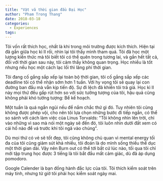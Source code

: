 ```yaml
---
title: "Vật vã thời gian đầu Đại Học"
author: "Pham Trong Thang"
date: 2018-03-18
categories:
  - Experiences
tags:
---
```

Tôi vốn rất thích học, nhất là khi trong môi trường được kích thích.
Hiện tại đã gần giữa học kì II rồi, nhìn lại tôi thấy mình tham quá.
Tôi đã học một lượng kiến thức mà tôi biết tôi có thể quên trong tương lai, và gần hết tất cả, đối với thời gian sau này, tôi cảm thấy không quan trọng.
Học nhiều là tốt nhưng nếu học một cách lạc lối thì lãng phí thời gian.

Tôi đang cố gắng sắp xếp lại toàn bộ thời gian, tôi cố gắng sắp xếp các deadline tôi có thể nhận sớm hơn 1 tuần.
Với hy vọng tôi sẽ quay lại con đường ban đầu mà vẫn kịp tiến độ.
Sự đi lệch đã khiến tôi trả giá.
Học kì II này mọi thứ đều gấp rút hơn so với sức tưởng tượng của tôi, hậu quả cũng không phải khó tưởng tượng: Bể kế hoạch.

Một tuần là quá ngắn ngủi nếu để nắm chắc thứ gì đó. 
Tuy nhiên tôi cũng không được phép vội, cho nên tôi lựa chọn những bước đi tiếp ngắn, có thể so sánh với cách làm việc của Linus Torvalds: "Tôi không nhìn lên trời, chỉ vào những vì sao mà nói một ngày sẽ đến đó, tôi luôn nhìn dưới đất xem có cái hố nào để vá trước khi tôi ngã vào chúng". 

Dù mọi thứ có vẻ sẽ tốt đẹp, tôi cũng không chủ quan vì mental energy tối đa của tôi cũng giảm sút khá nhiều, tôi đoán là do mình sống thiếu thể dục một thời gian dài.
Vậy nên Burn out có thể tới bất cứ lúc nào, tối qua tôi chỉ mới tập trung học được 3 tiếng là tôi bắt đầu mất cảm giác, dù đã áp dụng pomodoro.

Google Calender là bạn đồng hành đắc lực của tôi. Tôi thích kiểm soát trên máy tính, nhưng từ giờ tôi phải học kiểm soát ngày mai.
